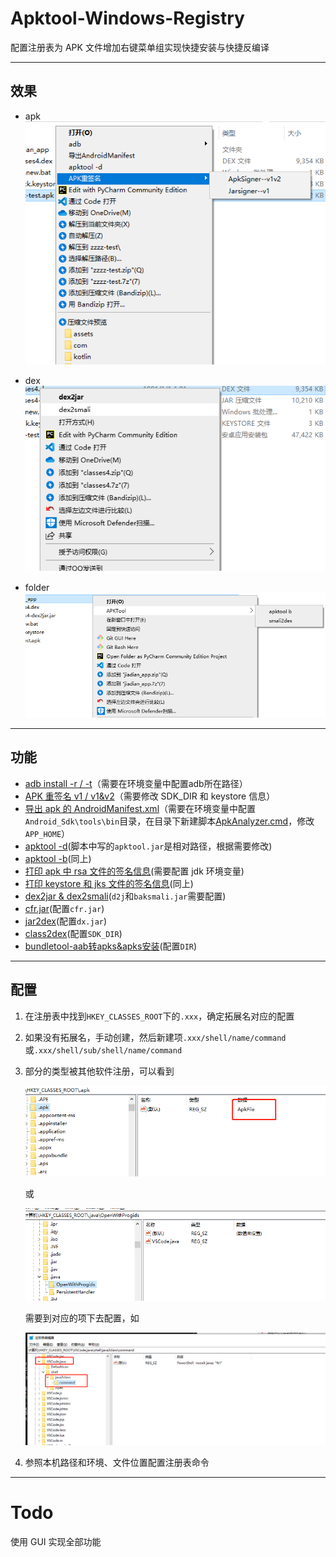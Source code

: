 # Apktool-Windows-Registry

配置注册表为 APK 文件增加右键菜单组实现快捷安装与快捷反编译

***

## 效果

- apk
![Apk](./imgs/apk.png)

- dex
![Dex](./imgs/dex.png)

- folder
![Folder](./imgs/folder.png)

---

## 功能

- [adb install -r / -t](./regs/adb.reg)（需要在环境变量中配置adb所在路径）
- [APK 重签名 v1 / v1&v2](./regs/sign.reg)（需要修改 SDK_DIR 和 keystore 信息）
- [导出 apk 的 AndroidManifest.xml](./regs/apkanalyzer.reg)（需要在环境变量中配置`Android_Sdk\tools\bin`目录，在目录下新建脚本[ApkAnalyzer.cmd](./regs/ApkAnalyzer.cmd)，修改`APP_HOME`）
- [apktool -d](./regs/apktoolD.reg)(脚本中写的`apktool.jar`是相对路径，根据需要修改)
- [apktool -b](./regs/apktoolB.reg)(同上)
- [打印 apk 中 rsa 文件的签名信息](./regs/cert.reg)(需要配置 jdk 环境变量)
- [打印 keystore 和 jks 文件的签名信息](./regs/keystore.reg)(同上)
- [dex2jar & dex2smali](./regs/dex.reg)(`d2j`和`baksmali.jar`需要配置)
- [cfr.jar](./regs/cfr.reg)(配置`cfr.jar`)
- [jar2dex](./regs/jar2dex.reg)(配置`dx.jar`)
- [class2dex](./regs/class2dex.reg)(配置`SDK_DIR`)
- [bundletool-aab转apks&apks安装](./regs/bundletool.reg)(配置`DIR`)
---

## 配置

1. 在注册表中找到`HKEY_CLASSES_ROOT`下的`.xxx`，确定拓展名对应的配置

2. 如果没有拓展名，手动创建，然后新建项`.xxx/shell/name/command`或`.xxx/shell/sub/shell/name/command`

3. 部分的类型被其他软件注册，可以看到

    ![1](./imgs/config_1.png)

    或

    ![2](./imgs/config_2.png)

    需要到对应的项下去配置，如

    ![3](./imgs/config_3.png)

4. 参照本机路径和环境、文件位置配置注册表命令

---

# Todo
使用 GUI 实现全部功能